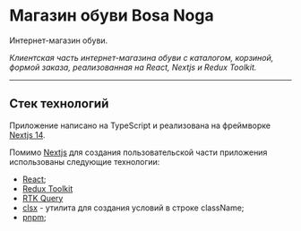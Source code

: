 # Магазин обуви Bosa Noga

Интернет-магазин обуви. 

_Клиентская часть интернет-магазина обуви с каталогом, корзиной, формой заказа, реализованная на React, Nextjs и Redux Toolkit._

---

## Стек технологий

Приложение написано на TypeScript и реализована на фреймворке [Nextjs 14](https://nextjs.org/docs).

Помимо [Nextjs](https://nextjs.org/docs) для создания пользовательской части приложения использованы следующие технологии:
- [React](https://react.dev);
- [Redux Toolkit](https://redux-toolkit.js.org)
- [RTK Query](https://redux-toolkit.js.org/rtk-query/overview)
- [clsx](https://github.com/lukeed/clsx) - утилита для создания условий в строке className;
- [pnpm](https://pnpm.io);







